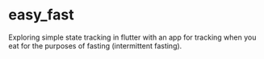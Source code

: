 # easy_fast

Exploring simple state tracking in flutter with an app for tracking when you eat for the purposes of fasting (intermittent fasting).